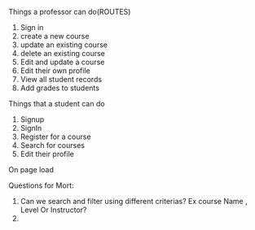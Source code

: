 Things a professor can do(ROUTES)
1. Sign in
2. create a new course
3. update an existing course
4. delete an existing course
5. Edit and update a course
6. Edit their own profile
7. View all student records
8. Add grades to students



Things that a student can do
1. Signup
2. SignIn
3. Register for a course
4. Search for courses
5. Edit their profile


On page load




Questions for Mort:
1. Can we search and filter using different criterias? Ex course Name , Level Or Instructor?
2. 